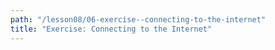 ```yaml
---
path: "/lesson08/06-exercise--connecting-to-the-internet"
title: "Exercise: Connecting to the Internet"
---
```


<youtube id=""></youtube>
